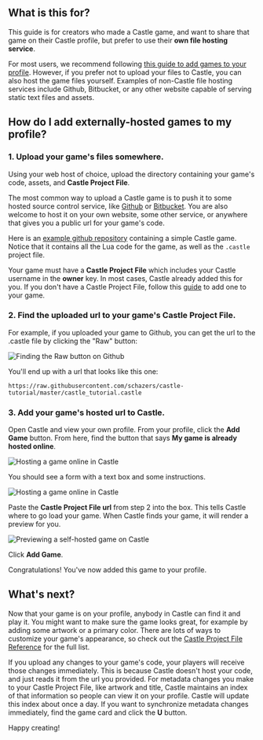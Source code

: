 ## What is this for?

This guide is for creators who made a Castle game, and want to share that game on their Castle profile, but prefer to use their **own file hosting service**.

For most users, we recommend following [this guide to add games to your profile](/documentation/tutorials/adding-games-to-your-profile). However, if you prefer not to upload your files to Castle, you can also host the game files yourself. Examples of non-Castle file hosting services include Github, Bitbucket, or any other website capable of serving static text files and assets.

## How do I add externally-hosted games to my profile?

### 1. Upload your game's files somewhere.

Using your web host of choice, upload the directory containing your game's code, assets, and **Castle Project File**.

The most common way to upload a Castle game is to push it to some hosted source control service, like [Github](https://github.com/) or [Bitbucket](https://bitbucket.com/). You are also welcome to host it on your own website, some other service, or anywhere that gives you a public url for your game's code.

Here is an [example github repository](https://github.com/bridgs/lil-chess/tree/master) containing a simple Castle game. Notice that it contains all the Lua code for the game, as well as the `.castle` project file.

Your game must have a **Castle Project File** which includes your Castle username in the **owner** key. In most cases, Castle already added this for you. If you don't have a Castle Project File, follow this [guide](/documentation/tutorials/describe-your-game-with-a-castle-project-file) to add one to your game.

### 2. Find the uploaded url to your game's Castle Project File.

For example, if you uploaded your game to Github, you can get the url to the .castle file by clicking the "Raw" button:

![Finding the Raw button on Github](https://user-images.githubusercontent.com/1316332/52986850-ebcdc280-33ad-11e9-8713-a186a29b55cd.png)

You'll end up with a url that looks like this one:

```
https://raw.githubusercontent.com/schazers/castle-tutorial/master/castle_tutorial.castle
```

### 3. Add your game's hosted url to Castle.

Open Castle and view your own profile. From your profile, click the **Add Game** button. From here, find the button that says **My game is already hosted online**.

![Hosting a game online in Castle](https://user-images.githubusercontent.com/1316332/58119355-a04ad080-7bb7-11e9-895c-76c4a1dd8d29.png)

You should see a form with a text box and some instructions.

![Hosting a game online in Castle](https://user-images.githubusercontent.com/1316332/58119417-cb352480-7bb7-11e9-9393-fcc05174109b.png)

Paste the **Castle Project File url** from step 2 into the box. This tells Castle where to go load your game. When Castle finds your game, it will render a preview for you.

![Previewing a self-hosted game on Castle](https://user-images.githubusercontent.com/1316332/58119679-61694a80-7bb8-11e9-94bc-af2474e1247d.png)

Click **Add Game**.

Congratulations! You've now added this game to your profile.

## What's next?

Now that your game is on your profile, anybody in Castle can find it and play it. You might want to make sure the game looks great, for example by adding some artwork or a primary color. There are lots of ways to customize your game's appearance, so check out the [Castle Project File Reference](/documentation/reference/castle-project-file-reference) for the full list.

If you upload any changes to your game's code, your players will receive those changes immediately. This is because Castle doesn't host your code, and just reads it from the url you provided.
For metadata changes you make to your Castle Project File, like artwork and title, Castle maintains an index of that information so people can view it on your profile. Castle will update this index about once a day. If you want to synchronize metadata changes immediately, find the game card and click the **U** button.

Happy creating!